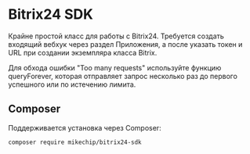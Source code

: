 # Bitrix24 SDK

Крайне простой класс для работы с Bitrix24. Требуется создать входящий вебхук через раздел Приложения, а после указать токен и URL при создании экземпляра класса Bitrix.

Для обхода ошибки "Too many requests" используйте функцию queryForever, которая отправляет запрос несколько раз до первого успешного или по истечению лимита.

## Composer

Поддерживается установка через Composer:

<code>composer require mikechip/bitrix24-sdk</code>
